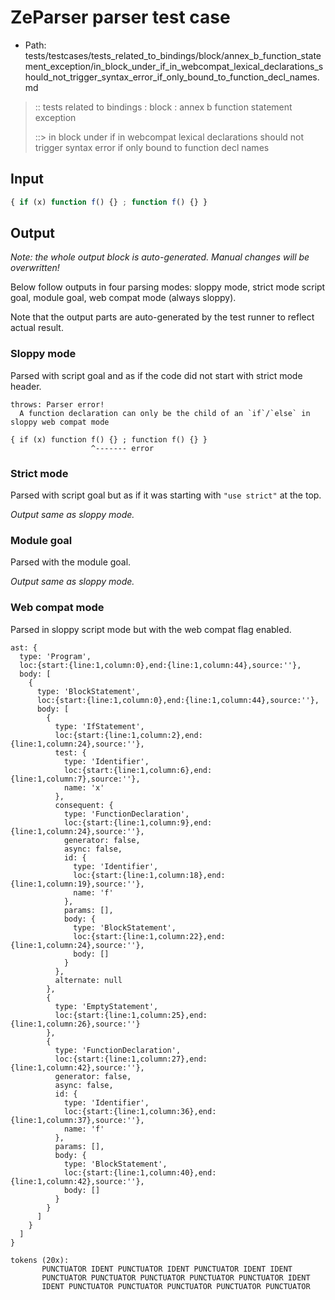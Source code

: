 # ZeParser parser test case

- Path: tests/testcases/tests_related_to_bindings/block/annex_b_function_statement_exception/in_block_under_if_in_webcompat_lexical_declarations_should_not_trigger_syntax_error_if_only_bound_to_function_decl_names.md

> :: tests related to bindings : block : annex b function statement exception
>
> ::> in block under if in webcompat lexical declarations should not trigger syntax error if only bound to function decl names

## Input

`````js
{ if (x) function f() {} ; function f() {} }
`````

## Output

_Note: the whole output block is auto-generated. Manual changes will be overwritten!_

Below follow outputs in four parsing modes: sloppy mode, strict mode script goal, module goal, web compat mode (always sloppy).

Note that the output parts are auto-generated by the test runner to reflect actual result.

### Sloppy mode

Parsed with script goal and as if the code did not start with strict mode header.

`````
throws: Parser error!
  A function declaration can only be the child of an `if`/`else` in sloppy web compat mode

{ if (x) function f() {} ; function f() {} }
                  ^------- error
`````

### Strict mode

Parsed with script goal but as if it was starting with `"use strict"` at the top.

_Output same as sloppy mode._

### Module goal

Parsed with the module goal.

_Output same as sloppy mode._

### Web compat mode

Parsed in sloppy script mode but with the web compat flag enabled.

`````
ast: {
  type: 'Program',
  loc:{start:{line:1,column:0},end:{line:1,column:44},source:''},
  body: [
    {
      type: 'BlockStatement',
      loc:{start:{line:1,column:0},end:{line:1,column:44},source:''},
      body: [
        {
          type: 'IfStatement',
          loc:{start:{line:1,column:2},end:{line:1,column:24},source:''},
          test: {
            type: 'Identifier',
            loc:{start:{line:1,column:6},end:{line:1,column:7},source:''},
            name: 'x'
          },
          consequent: {
            type: 'FunctionDeclaration',
            loc:{start:{line:1,column:9},end:{line:1,column:24},source:''},
            generator: false,
            async: false,
            id: {
              type: 'Identifier',
              loc:{start:{line:1,column:18},end:{line:1,column:19},source:''},
              name: 'f'
            },
            params: [],
            body: {
              type: 'BlockStatement',
              loc:{start:{line:1,column:22},end:{line:1,column:24},source:''},
              body: []
            }
          },
          alternate: null
        },
        {
          type: 'EmptyStatement',
          loc:{start:{line:1,column:25},end:{line:1,column:26},source:''}
        },
        {
          type: 'FunctionDeclaration',
          loc:{start:{line:1,column:27},end:{line:1,column:42},source:''},
          generator: false,
          async: false,
          id: {
            type: 'Identifier',
            loc:{start:{line:1,column:36},end:{line:1,column:37},source:''},
            name: 'f'
          },
          params: [],
          body: {
            type: 'BlockStatement',
            loc:{start:{line:1,column:40},end:{line:1,column:42},source:''},
            body: []
          }
        }
      ]
    }
  ]
}

tokens (20x):
       PUNCTUATOR IDENT PUNCTUATOR IDENT PUNCTUATOR IDENT IDENT
       PUNCTUATOR PUNCTUATOR PUNCTUATOR PUNCTUATOR PUNCTUATOR IDENT
       IDENT PUNCTUATOR PUNCTUATOR PUNCTUATOR PUNCTUATOR PUNCTUATOR
`````

